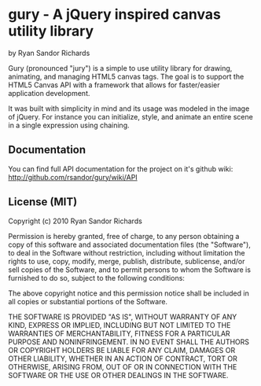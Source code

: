 gury - A jQuery inspired canvas utility library
================================================================================
by Ryan Sandor Richards

Gury (pronounced "jury") is a simple to use utility library for drawing,
animating, and managing HTML5 canvas tags. The goal is to support the HTML5
Canvas API with a framework that allows for faster/easier application development.

It was built with simplicity in mind and its usage was modeled in the image
of jQuery. For instance you can initialize, style, and animate an entire scene
in a single expression using chaining.

Documentation
---
You can find full API documentation for the project on it's github wiki:
http://github.com/rsandor/gury/wiki/API

License (MIT)
--------------------------------------------------------------------------------
Copyright (c) 2010 Ryan Sandor Richards

Permission is hereby granted, free of charge, to any person obtaining a copy
of this software and associated documentation files (the "Software"), to deal
in the Software without restriction, including without limitation the rights
to use, copy, modify, merge, publish, distribute, sublicense, and/or sell
copies of the Software, and to permit persons to whom the Software is
furnished to do so, subject to the following conditions:

The above copyright notice and this permission notice shall be included in
all copies or substantial portions of the Software.

THE SOFTWARE IS PROVIDED "AS IS", WITHOUT WARRANTY OF ANY KIND, EXPRESS OR
IMPLIED, INCLUDING BUT NOT LIMITED TO THE WARRANTIES OF MERCHANTABILITY,
FITNESS FOR A PARTICULAR PURPOSE AND NONINFRINGEMENT. IN NO EVENT SHALL THE
AUTHORS OR COPYRIGHT HOLDERS BE LIABLE FOR ANY CLAIM, DAMAGES OR OTHER
LIABILITY, WHETHER IN AN ACTION OF CONTRACT, TORT OR OTHERWISE, ARISING FROM,
OUT OF OR IN CONNECTION WITH THE SOFTWARE OR THE USE OR OTHER DEALINGS IN
THE SOFTWARE.